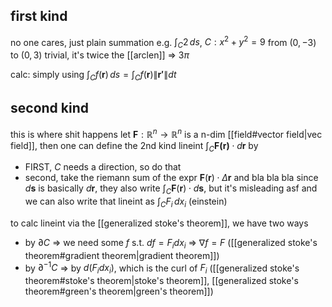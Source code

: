 ## first kind
no one cares, just plain summation
e.g. $\int _{C}2 \, ds$, $C: x^{2}+y^{2}=9$ from $(0,-3)$ to $(0,3)$
trivial, it's twice the [[arclen]] => $3\pi$

calc: simply using $\int _{C} f(\mathbf{r}) \, ds=\int _{C} f(\mathbf{r})\|\mathbf{r'}\|dt$

## second kind
this is where shit happens
let $\mathbf{F}: \mathbb{R}^{n} \to \mathbb{R}^{n}$ is a n-dim [[field#vector field|vec field]], then one can define the 2nd kind lineint $\int _{C} \mathbf{F(\mathbf{r})} \cdot d\mathbf{r}$ by
- FIRST, $C$ needs a direction, so do that
- second, take the riemann sum of the expr $\mathbf{F}(\mathbf{r})\cdot\Delta \mathbf{r}$ and bla bla bla
since $d\mathbf{s}$ is basically $d\mathbf{r}$, they also write $\int _{C} \mathbf{F}(\mathbf{r}) \cdot d\mathbf{s}$, but it's misleading asf
and we can also write that lineint as $\int _{C} F_{i} \, dx_{i}$ (einstein)

to calc lineint via the [[generalized stoke's theorem]], we have two ways
- by $\partial C$ => we need some $f$ s.t. $df=F_{i}dx_{i}$ => $\nabla f=F$ ([[generalized stoke's theorem#gradient theorem|gradient theorem]])
- by $\partial^{-1}C$ => by $d(F_{i}dx_{i})$, which is the curl of $F_{i}$ ([[generalized stoke's theorem#stoke's theorem|stoke's theorem]], [[generalized stoke's theorem#green's theorem|green's theorem]])

